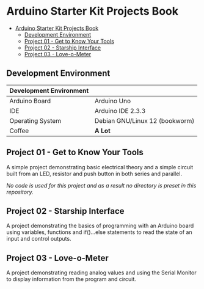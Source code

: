 # Arduino Starter Kit Projects Book

- [Arduino Starter Kit Projects Book](#arduino-starter-kit-projects-book)
  - [Development Environment](#development-environment)
  - [Project 01 - Get to Know Your Tools](#project-01---get-to-know-your-tools)
  - [Project 02 - Starship Interface](#project-02---starship-interface)
  - [Project 03 - Love-o-Meter](#project-03---love-o-meter)

## Development Environment
| Development Environment |                              |
|-------------------------|------------------------------|
|Arduino Board            |Arduino Uno                   |
|IDE                      |Arduino IDE 2.3.3             |
|Operating System         |Debian GNU/Linux 12 (bookworm)|
|Coffee                   |**A Lot**                     |

## Project 01 - Get to Know Your Tools
A simple project demonstrating basic electrical theory and a simple circuit built from an LED, resistor and push button in both series and parallel.

*No code is used for this project and as a result no directory is preset in this repository.*

## Project 02 - Starship Interface
A project demonstrating the basics of programming with an Arduino board using variables, functions and if()...else statements to read the state of an input and control outputs.

## Project 03 - Love-o-Meter
A project demonstrating reading analog values and using the Serial Monitor to display information from the program and circuit.